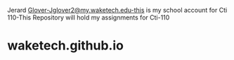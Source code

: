 Jerard Glover-Jglover2@my.waketech.edu-this is my school account for Cti 110-This Repository will hold my assignments for Cti-110
 # waketech.github.io